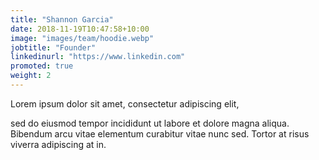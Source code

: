 ```yaml
---
title: "Shannon Garcia"
date: 2018-11-19T10:47:58+10:00
image: "images/team/hoodie.webp"
jobtitle: "Founder"
linkedinurl: "https://www.linkedin.com"
promoted: true
weight: 2
---
```


Lorem ipsum dolor sit amet, consectetur adipiscing elit,
<!--more-->

sed do eiusmod tempor incididunt ut labore et dolore magna aliqua. Bibendum arcu vitae elementum curabitur vitae nunc sed. Tortor at risus viverra adipiscing at in.
